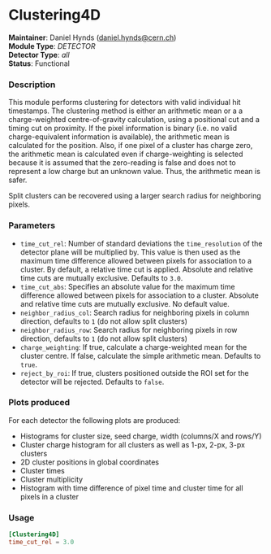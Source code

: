 # Clustering4D
**Maintainer**: Daniel Hynds (<daniel.hynds@cern.ch>)  
**Module Type**: *DETECTOR*  
**Detector Type**: *all*  
**Status**: Functional

### Description
This module performs clustering for detectors with valid individual hit timestamps.
The clustering method is either an arithmetic mean or a a charge-weighted centre-of-gravity calculation, using a positional cut and a timing cut on proximity.
If the pixel information is binary (i.e. no valid charge-equivalent information is available), the arithmetic mean is calculated for the position.
Also, if one pixel of a cluster has charge zero, the arithmetic mean is calculated even if charge-weighting is selected because it is assumed that the zero-reading is false and does not to represent a low charge but an unknown value.
Thus, the  arithmetic mean is safer.

Split clusters can be recovered using a larger search radius for neighboring pixels.

### Parameters
* `time_cut_rel`: Number of standard deviations the `time_resolution` of the detector plane will be multiplied by. This value is then used as the maximum time difference allowed between pixels for association to a cluster. By default, a relative time cut is applied. Absolute and relative time cuts are mutually exclusive. Defaults to `3.0`.
* `time_cut_abs`: Specifies an absolute value for the maximum time difference allowed between pixels for association to a cluster. Absolute and relative time cuts are mutually exclusive. No default value.
* `neighbor_radius_col`: Search radius for neighboring pixels in column direction, defaults to `1` (do not allow split clusters)
* `neighbor_radius_row`:  Search radius for neighboring pixels in row direction, defaults to `1` (do not allow split clusters)
* `charge_weighting`: If true, calculate a charge-weighted mean for the cluster centre. If false, calculate the simple arithmetic mean. Defaults to `true`.
* `reject_by_roi`: If true, clusters positioned outside the ROI set for the detector will be rejected. Defaults to `false`.

### Plots produced
For each detector the following plots are produced:

* Histograms for cluster size, seed charge, width (columns/X and rows/Y)
* Cluster charge histogram for all clusters as well as 1-px, 2-px, 3-px clusters
* 2D cluster positions in global coordinates
* Cluster times
* Cluster multiplicity
* Histogram with time difference of pixel time and cluster time for all pixels in a cluster

### Usage
```toml
[Clustering4D]
time_cut_rel = 3.0
```
